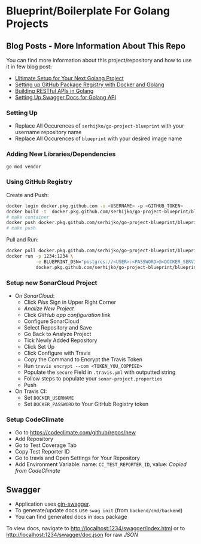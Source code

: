 # Blueprint/Boilerplate For Golang Projects

<!-- [![Build Status](https://travis-ci.com/MartinHeinz/go-project-blueprint.svg?branch=master)](https://travis-ci.com/MartinHeinz/go-project-blueprint)
[![Maintainability Rating](https://sonarcloud.io/api/project_badges/measure?project=MartinHeinz_go-project-blueprint&metric=sqale_rating)](https://sonarcloud.io/dashboard?id=MartinHeinz_go-project-blueprint)
[![Test Coverage](https://api.codeclimate.com/v1/badges/ec7ebefe63609984cb5c/test_coverage)](https://codeclimate.com/github/MartinHeinz/go-project-blueprint/test_coverage)
[![Go Report Card](https://goreportcard.com/badge/github.com/MartinHeinz/go-project-blueprint)](https://goreportcard.com/report/github.com/MartinHeinz/go-project-blueprint) -->

## Blog Posts - More Information About This Repo

You can find more information about this project/repository and how to use it in few blog post:

- [Ultimate Setup for Your Next Golang Project](https://towardsdatascience.com/ultimate-setup-for-your-next-golang-project-1cc989ad2a96)
- [Setting up GitHub Package Registry with Docker and Golang](https://towardsdatascience.com/setting-up-github-package-registry-with-docker-and-golang-7a75a2533139?source=friends_link)
- [Building RESTful APIs in Golang](https://towardsdatascience.com/building-restful-apis-in-golang-e3fe6e3f8f95)
- [Setting Up Swagger Docs for Golang API](https://towardsdatascience.com/setting-up-swagger-docs-for-golang-api-8d0442263641)

### Setting Up
- Replace All Occurences of `serhijko/go-project-blueprint` with your username repository name
- Replace All Occurences of `blueprint` with your desired image name


### Adding New Libraries/Dependencies
```bash
go mod vendor
```

### Using GitHub Registry

Create and Push:

```bash
docker login docker.pkg.github.com -u <USERNAME> -p <GITHUB_TOKEN>
docker build -t  docker.pkg.github.com/serhijko/go-project-blueprint/blueprint:latest .
# make container
docker push docker.pkg.github.com/serhijko/go-project-blueprint/blueprint:latest
# make push
```

Pull and Run:

```bash
docker pull docker.pkg.github.com/serhijko/go-project-blueprint/blueprint:latest
docker run -p 1234:1234 \
           -e BLUEPRINT_DSN="postgres://<USER>:<PASSWORD>@<DOCKER_SERVICE/URL>:<PORT>/<DB>?sslmode=disable" \
           docker.pkg.github.com/serhijko/go-project-blueprint/blueprint:latest
```

### Setup new SonarCloud Project

- On _SonarCloud_:
    - Click _Plus_ Sign in Upper Right Corner
    - _Analize New Project_
    - Click _GitHub app configuration_ link
    - Configure SonarCloud
    - Select Repository and Save
    - Go Back to Analyze Project
    - Tick Newly Added Repository
    - Click Set Up
    - Click Configure with Travis
    - Copy the Command to Encrypt the Travis Token
    - Run `travis encrypt --com <TOKEN_YOU_COPPIED>`
    - Populate the `secure` Field in `.travis.yml` with outputted string
    - Follow steps to populate your `sonar-project.properties`
    - Push
- On Travis CI:
    - Set `DOCKER_USERNAME`
    - Set `DOCKER_PASSWORD` to Your GitHub Registry token

### Setup CodeClimate
- Go to <https://codeclimate.com/github/repos/new>
- Add Repository
- Go to Test Coverage Tab
- Copy Test Reporter ID
- Go to travis and Open Settings for Your Repository
- Add Environment Variable: name: `CC_TEST_REPORTER_ID`, value: _Copied from CodeClimate_

## Swagger

- Application uses [gin-swagger](https://github.com/swaggo/gin-swagger).
- To generate/update docs use `swag init` (from `backend/cmd/backend`)
- You can find generated docs in `docs` package

To view docs, navigate to <http://localhost:1234/swagger/index.html> or to <http://localhost:1234/swagger/doc.json> for raw _JSON_